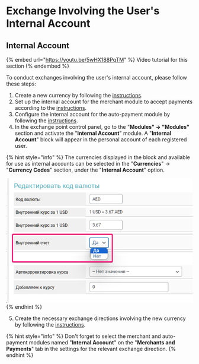 # Exchange Involving the User's Internal Account

## Internal Account

{% embed url="https://youtu.be/5wHX188PqTM" %}
Video tutorial for this section
{% endembed %}

To conduct exchanges involving the user's internal account, please follow these steps:

1. Create a new currency by following the [instructions](https://premium.gitbook.io/main/en/basic-settings/valyuty-i-napravleniya/dobavlenie-novoi-valyuty).
2. Set up the internal account for the merchant module to accept payments according to the [instructions](https://premium.gitbook.io/main/en/basic-settings/nastroiki/vnutrennii-schet-merchant).
3. Configure the internal account for the auto-payment module by following the [instructions](https://premium.gitbook.io/main/en/basic-settings/nastroiki/vnutrennie-scheta/vnutrennii-schet-modul-avtovyplaty).
4. In the exchange point control panel, go to the "**Modules" → "Modules"** section and activate the "**Internal Account**" module. A "**Internal Account**" block will appear in the personal account of each registered user.

{% hint style="info" %}
The currencies displayed in the block and available for use as internal accounts can be selected in the "**Currencies**" -> "**Currency Codes**" section, under the "**Internal Account**" option.

![](<../../../.gitbook/assets/image (502)_eng.png>)
{% endhint %}

5. Create the necessary exchange directions involving the new currency by following the [instructions](https://premium.gitbook.io/main/en/basic-settings/valyuty-i-napravleniya/sozdanie-novogo-napravleniya-obmena).

{% hint style="info" %}
Don't forget to select the merchant and auto-payment modules named "**Internal Account**" on the "**Merchants and Payments**" tab in the settings for the relevant exchange direction.
{% endhint %}